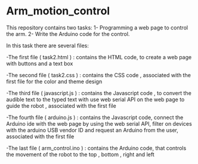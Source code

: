 # Arm_motion_control


This repository contains two tasks:
1- Programming a web page to control the arm.
2- Write the Arduino code for the control.


In this task there are several files:

-The first file ( task2.html ) :
contains the HTML code, to create a web page with buttons and a text box

-The second file ( task2.css ) :
contains the CSS code , associated with the first file for the  color and theme design 

-The third file ( javascript.js ) :
contains the Javascript code , to convert the audible text to the typed text with use web serial API on the web page to guide the robot , associated with the first file

-The fourth file ( arduino.js ) :
contains the Javascript code, connect the Arduino ide with the web page by using the web serial API, filter on devices with the arduino USB vendor ID and request an Arduino from the user, associated with the first file

-The last file ( arm_control.ino ) :
contains the Arduino code, that controls the movement of the robot to the top , bottom , right and left
